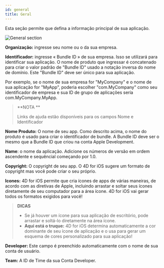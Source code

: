 ```yaml
---
id: general
title: Geral
---
```


Esta seção permite que defina a informação principal de sua aplicação.

![General section](assets/en/project-editor/General-section-4D-for-iOS.png)

**Organização:** ingresse seu nome ou o da sua empresa.

**Identificador:** ingresse  « Bundle ID » de sua empresa. Isso se utilizará para identificar sua aplicação. O nome de produto que ingressar é concatenado para criar o valor padrão de "Bundle ID" usado a notação inversa do nome de domínio. Este "Bundle ID" deve ser único para sua aplicação.

Por exemplo, se o nome de sua empresa for "MyCompany" e o nome de sua aplicação for "MyApp", poderia escolher  "com.MyCompany" como seu identificador de empresa e sua ID de grupo de aplicações sería com.MyCompany.MyApp.

> **NOTA **
> 
> Links de ajuda estão disponíveis para os campos Nome e Identificador

**Nome Produto:** O nome de seu app. Como descrito acima, o nome do produto é usado para criar o identificador de bundle. A Bundle ID deve ser o mesmo que a Bundle ID que criou  na conta Apple Development.

**Name**: o nome da aplicação. Adicione os números de versão em ordem ascendente e sequêncial começando por 1.0.

**Copyright:** O copyright de seu app. O 4D for iOS sugere um formato de copyright mas você pode criar o seu próprio.

**Icones:** 4D for iOS permite que cria ícones de apps de várias maneiras, de acordo com as diretivas de Apple, incluindo arrastar e soltar seus ícones diretamente de seu computador para a área ícone. 4D for iOS vai gerar todos os formatos exigidos para você!

> **DICAS**
> 
> * Se já houver um ícone para sua aplicação de escritório, pode arrastar e soltá-lo diretamente na área ícone.
> * **Aqui está o truque:** 4D for iOS determina automaticamente a cor dominante de seu ícone de aplicação e o usa para gerar um esquema de cores personalizado para sua aplicação!

**Developer:** Este campo é preenchido automaticamente com o nome de sua conta de usuário.

**Team:** A ID de Time da sua Conta Developer.
